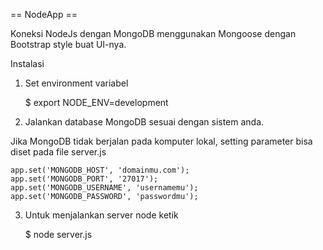 == NodeApp ==

Koneksi NodeJs dengan MongoDB menggunakan Mongoose dengan Bootstrap style buat UI-nya.

Instalasi

1. Set environment variabel

    $ export NODE_ENV=development

2. Jalankan database MongoDB sesuai dengan sistem anda.

Jika MongoDB tidak berjalan pada komputer lokal, setting parameter
bisa diset pada file server.js

    app.set('MONGODB_HOST', 'domainmu.com');
    app.set('MONGODB_PORT', '27017');
    app.set('MONGODB_USERNAME', 'usernamemu');
    app.set('MONGODB_PASSWORD', 'passwordmu');

3. Untuk menjalankan server node ketik

    $ node server.js

